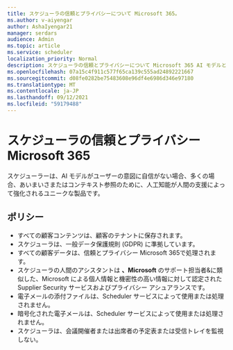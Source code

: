 ```yaml
---
title: スケジューラの信頼とプライバシーについて Microsoft 365。
ms.author: v-aiyengar
author: AshaIyengar21
manager: serdars
audience: Admin
ms.topic: article
ms.service: scheduler
localization_priority: Normal
description: スケジューラの信頼とプライバシーについて Microsoft 365 AI モデルと人間が支援する AI で使用されます。
ms.openlocfilehash: 07a15c4f911c577f65ca139c555ad24892221667
ms.sourcegitcommit: d08fe0282be75483608e96df4e6986d346e97180
ms.translationtype: MT
ms.contentlocale: ja-JP
ms.lasthandoff: 09/12/2021
ms.locfileid: "59179488"
---
```

# <a name="trust-and-privacy-in-scheduler-for-microsoft-365"></a>スケジューラの信頼とプライバシー Microsoft 365

スケジューラーは、AI モデルがユーザーの意図に自信がない場合、多くの場合、あいまいさまたはコンテキスト参照のために、人工知能が人間の支援によって強化されるユニークな製品です。 

## <a name="policies"></a>ポリシー

- すべての顧客コンテンツは、顧客のテナントに保存されます。
- スケジューラは、一般データ保護規則 (GDPR) に準拠しています。
- すべての顧客データは、信頼とプライバシー Microsoft 365で処理されます。
- スケジューラの人間のアシスタントは **、Microsoft** のサポート担当者&に類似した、Microsoft による個人情報と機密性の高い情報に対して認定された Supplier Security サービスおよびプライバシー アシュアランスです。 
- 電子メールの添付ファイルは、Scheduler サービスによって使用または処理されません。
- 暗号化された電子メールは、Scheduler サービスによって使用または処理されません。
- スケジューラは、会議開催者または出席者の予定表または受信トレイを監視しない。 
